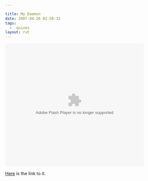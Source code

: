 ```yaml
---

title: My Daemon
date: 2007-04-26 02:58:32
tags:
  -  quizes
layout: rut
---
```


<object width="450" height="400" type="application/x-shockwave-flash" codebase="http://goldencompassmovie.com/goldenCompass_blog.swf?id=8261">
<param name="movie" value="http://goldencompassmovie.com/goldenCompass_blog.swf?id=8261" />
</object>

[Here](http://www.goldencompassmovie.com/?8261) is the link to it.


